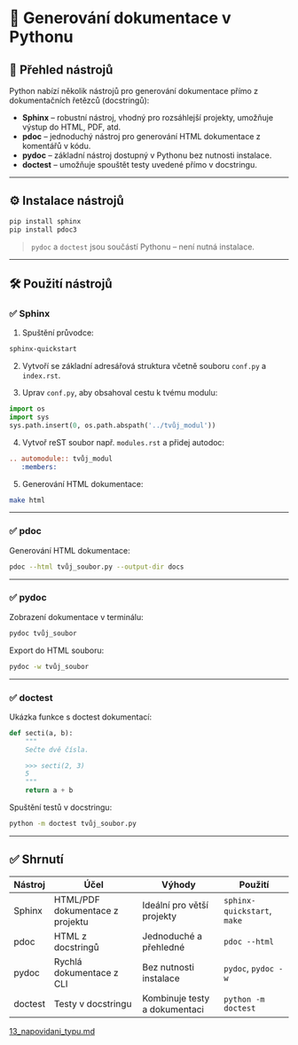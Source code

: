 
# 📘 Generování dokumentace v Pythonu

## 🧰 Přehled nástrojů

Python nabízí několik nástrojů pro generování dokumentace přímo z dokumentačních řetězců (docstringů):

- **Sphinx** – robustní nástroj, vhodný pro rozsáhlejší projekty, umožňuje výstup do HTML, PDF, atd.
- **pdoc** – jednoduchý nástroj pro generování HTML dokumentace z komentářů v kódu.
- **pydoc** – základní nástroj dostupný v Pythonu bez nutnosti instalace.
- **doctest** – umožňuje spouštět testy uvedené přímo v docstringu.

---

## ⚙️ Instalace nástrojů

```bash
pip install sphinx
pip install pdoc3
```

> `pydoc` a `doctest` jsou součástí Pythonu – není nutná instalace.

---

## 🛠️ Použití nástrojů

### ✅ Sphinx

1. Spuštění průvodce:
```bash
sphinx-quickstart
```

2. Vytvoří se základní adresářová struktura včetně souboru `conf.py` a `index.rst`.

3. Uprav `conf.py`, aby obsahoval cestu k tvému modulu:
```python
import os
import sys
sys.path.insert(0, os.path.abspath('../tvůj_modul'))
```

4. Vytvoř reST soubor např. `modules.rst` a přidej autodoc:
```rst
.. automodule:: tvůj_modul
   :members:
```

5. Generování HTML dokumentace:
```bash
make html
```

---

### ✅ pdoc

Generování HTML dokumentace:
```bash
pdoc --html tvůj_soubor.py --output-dir docs
```

---

### ✅ pydoc

Zobrazení dokumentace v terminálu:
```bash
pydoc tvůj_soubor
```

Export do HTML souboru:
```bash
pydoc -w tvůj_soubor
```

---

### ✅ doctest

Ukázka funkce s doctest dokumentací:

```python
def secti(a, b):
    """
    Sečte dvě čísla.

    >>> secti(2, 3)
    5
    """
    return a + b
```

Spuštění testů v docstringu:
```bash
python -m doctest tvůj_soubor.py
```

---

## ✅ Shrnutí

| Nástroj   | Účel                           | Výhody                          | Použití                    |
|-----------|--------------------------------|----------------------------------|-----------------------------|
| Sphinx    | HTML/PDF dokumentace z projektu | Ideální pro větší projekty       | `sphinx-quickstart`, `make` |
| pdoc      | HTML z docstringů              | Jednoduché a přehledné           | `pdoc --html`              |
| pydoc     | Rychlá dokumentace z CLI       | Bez nutnosti instalace           | `pydoc`, `pydoc -w`        |
| doctest   | Testy v docstringu             | Kombinuje testy a dokumentaci    | `python -m doctest`        |

[13_napovidani_typu.md](13_napovidani_typu.md)